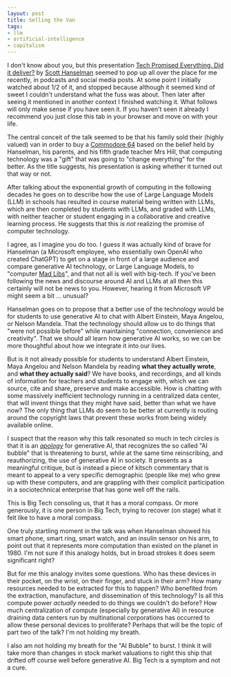 ```yaml
---
layout: post
title: Selling the Van
tags:
- llm
- artificial-intelligence
- capitalism
---
```


I don't know about you, but this presentation [Tech Promised Everything. Did it deliver?](https://www.youtube.com/watch?v=dVG8W-0p6vg&t=32s) by [Scott Hanselman](https://www.hanselman.com/) seemed to pop up all over the place for me recently, in podcasts and social media posts. At some point I initially watched about 1/2 of it, and stopped because although it seemed kind of sweet I couldn't understand what the fuss was about. Then later after seeing it mentioned in another context I finished watching it. What follows will only make sense if you have seen it. If you haven't seen it already I recommend you just close this tab in your browser and move on with your life.

The central conceit of the talk seemed to be that his family sold their (highly valued) van in order to buy a [Commodore 64](https://en.wikipedia.org/wiki/Commodore_64) based on the belief held by Hanselman, his parents, and his fifth grade teacher Mrs Hill, that computing technology was a "gift" that was going to "change everything" for the better. As the title suggests, his presentation is asking whether it turned out that way or not.

After talking about the exponential growth of computing in the following decades he goes on to describe how the use of Large Language Models (LLM) in schools has resulted in course material being written with LLMs, which are then completed by students with LLMs, and graded with LLMs, with neither teacher or student engaging in a collaborative and creative learning process. He suggests that this *is not* realizing the promise of computer technology.

I agree, as I imagine you do too. I guess it was actually kind of brave for Hanselman (a Microsoft employee, who essentially own OpenAI who created ChatGPT) to get on a stage in front of a large audience and compare generative AI technology, or Large Language Models, to "computer [Mad Libs](https://en.wikipedia.org/wiki/Mad_Libs)", and that not all is well with big-tech. If you've been following the news and discourse around AI and LLMs at all then this certainly will not be news to you. However, hearing it from Microsoft VP might seem a bit ... unusual?

Hanselman goes on to propose that a better use of the technology would be for students to use generative AI to chat with Albert Einstein, Maya Angelou, or Nelson Mandela. That the technology should allow us to do things that "were not possible before" while maintaining "connection, convenience and creativity". That we should all learn how generative AI works, so we can be more thoughtful about how we integrate it into our lives.

But is it not already possible for students to understand Albert Einstein, Maya Angelou and Nelson Mandela by reading **what they actually wrote**, and **what they actually said**? We have books, and recordings, and all kinds of information for teachers and students to engage with, which we can source, cite and share, preserve and make accessible. How is chatting with some massively inefficient technology running in a centralized data center, that will invent things that they might have said, better than what we have now? The only thing that LLMs do seem to be better at currently is routing around the copyright laws that prevent these works from being widely available online.

I suspect that the reason why this talk resonated so much in tech circles is that it is an *[apology](https://en.wikipedia.org/wiki/Apologia)* for generative AI, that recognizes the so called "AI bubble" that is threatening to burst, while at the same time reinscribing, and reauthorizing, the use of generative AI in society. It presents as a meaningful critique, but is instead a piece of kitsch commentary that is meant to appeal to a very specific demographic (people like me) who grew up with these computers, and are grappling with their complicit participation in a sociotechnical enterprise that has gone well off the rails.

This is Big Tech consoling us, that it has a moral compass. Or more generously, it is one person in Big Tech, trying to recover (on stage) what it felt like to have a moral compass.

One truly startling moment in the talk was when Hanselman showed his smart phone, smart ring, smart watch, and an insulin sensor on his arm, to point out that it represents more computation than existed on the planet in 1980. I'm not sure if this analogy holds, but in broad strokes it does seem significant right?

But for me this analogy invites some questions. Who has these devices in their pocket, on the wrist, on their finger, and stuck in their arm? How many resources needed to be extracted for this to happen? Who benefited from the extraction, manufacture, and dissemination of this technology? Is all this compute power *actually* needed to do things we couldn't do before? How much centralization of compute (especially by generative AI) in resource draining data centers run by multinational corporations has occurred to allow these personal devices to proliferate? Perhaps that will be the topic of part two of the talk? I'm not holding my breath.

I also am not holding my breath for the "AI Bubble" to burst. I think it will take more than changes in stock market valuations to right this ship that drifted off course well before generative AI. Big Tech is a symptom and not a cure.
